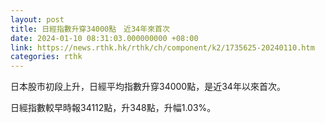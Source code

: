 ```yaml
---
layout: post
title: 日經指數升穿34000點　近34年來首次
date: 2024-01-10 08:31:03.000000000 +08:00
link: https://news.rthk.hk/rthk/ch/component/k2/1735625-20240110.htm
categories: rthk
---
```


日本股市初段上升，日經平均指數升穿34000點，是近34年以來首次。

日經指數較早時報34112點，升348點，升幅1.03%。
